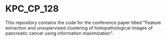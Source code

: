 # KPC_CP_128
This repository contains the code for the conference paper titled "Feature extraction and unsupervised clustering of histopathological images of pancreatic cancer using information maximization".

